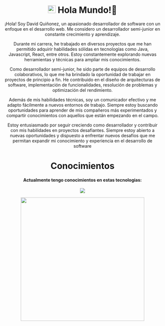 <div align="center">
<h1><img src="https://s8.gifyu.com/images/979447220829032478.gif" height="25px"> Hola Mundo!👋 </h1>
<div align="center">

¡Hola! Soy David Quiñonez, un apasionado desarrollador de software con un enfoque en el desarrollo web. Me considero un desarrollador semi-junior en constante crecimiento y aprendizaje.

Durante mi carrera, he trabajado en diversos proyectos que me han permitido adquirir habilidades sólidas en tecnologías como Java, Javascript, React, entre otros.  Estoy constantemente explorando nuevas herramientas y técnicas para ampliar mis conocimientos.

Como desarrollador semi-junior, he sido parte de equipos de desarrollo colaborativos, lo que me ha brindado la oportunidad de trabajar en proyectos de principio a fin. He contribuido en el diseño de arquitecturas de software, implementación de funcionalidades, resolución de problemas y optimización del rendimiento.

Además de mis habilidades técnicas, soy un comunicador efectivo y me adapto fácilmente a nuevos entornos de trabajo. Siempre estoy buscando oportunidades para aprender de mis compañeros más experimentados y compartir conocimientos con aquellos que están empezando en el campo.


Estoy entusiasmado por seguir creciendo como desarrollador y contribuir con mis habilidades en proyectos desafiantes. Siempre estoy abierto a nuevas oportunidades y dispuesto a enfrentar nuevos desafíos que me permitan expandir mi conocimiento y experiencia en el desarrollo de software
</div>

<h1>Conocimientos </h2>
    
<h4>Actualmente tengo conocimientos en estas tecnologias: </h4>
</div>
    <p align="center">
  <a href="https://skillicons.dev">
    <img src="https://skillicons.dev/icons?i=java,js,html,css,react,nodejs,mongodb,mysql,git,github,bootstrap" />
  </a>
</p>

<p href="https://discord.gg/onlp" align="center">
    <img alt="" src="https://github-readme-stats.vercel.app/api?username=DQuinonezDev&show_icons=true&theme=dark" width="400">
   
</p>


<!--
**DQuinonezDev/DQuinonezDev** is a ✨ _special_ ✨ repository because its `README.md` (this file) appears on your GitHub profile.

Here are some ideas to get you started:

<img width="75" src="https://cdn-images-1.medium.com/max/1200/0*MNVJq_8e0SJoqZb5.jpg">
<img width="75" src="https://logos-download.com/wp-content/uploads/2016/09/React_logo_wordmark.png">
- 🔭 I’m currently working on ...
- 🌱 I’m currently learning ...
- 👯 I’m looking to collaborate on ...
- 🤔 I’m looking for help with ...
- 💬 Ask me about ...
- 📫 How to reach me: ...
- 😄 Pronouns: ...d
- ⚡ Fun fact: ...
-->
